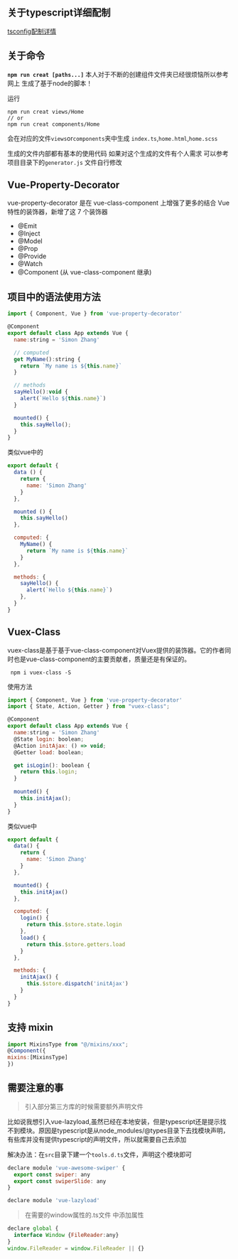 ## 关于typescript详细配制
[tsconfig配制详情](https://zhongsp.gitbooks.io/typescript-handbook/content/doc/handbook/Compiler%20Options.html)

## 关于命令
**`npm run creat [paths...]`**
本人对于不断的创建组件文件夹已经很烦恼所以参考网上 生成了基于node的脚本！

运行
```shell
npm run creat views/Home 
// or
npm run creat components/Home 
```
会在对应的文件`views`or`components`夹中生成 `index.ts`,`home.html`,`home.scss`

生成的文件内部都有基本的使用代码  如果对这个生成的文件有个人需求 可以参考 项目目录下的`generator.js` 文件自行修改


## Vue-Property-Decorator
vue-property-decorator 是在 vue-class-component 上增强了更多的结合 Vue 特性的装饰器，新增了这 7 个装饰器

- @Emit 
- @Inject
- @Model
- @Prop
- @Provide
- @Watch
- @Component (从 vue-class-component 继承)

## 项目中的语法使用方法

```js
import { Component, Vue } from 'vue-property-decorator'

@Component
export default class App extends Vue {
  name:string = 'Simon Zhang'

  // computed
  get MyName():string {
    return `My name is ${this.name}`
  }

  // methods
  sayHello():void {
    alert(`Hello ${this.name}`)
  }

  mounted() {
    this.sayHello();
  }
}

```
类似vue中的
```js
export default {
  data () {
    return {
      name: 'Simon Zhang'
    }
  },

  mounted () {
    this.sayHello()
  },

  computed: {
    MyName() {
      return `My name is ${this.name}`
    }
  },

  methods: {
    sayHello() {
      alert(`Hello ${this.name}`)
    },
  }
}

```

## Vuex-Class

vuex-class是基于基于vue-class-component对Vuex提供的装饰器。它的作者同时也是vue-class-component的主要贡献者，质量还是有保证的。

```
 npm i vuex-class -S
```
使用方法
```js
import { Component, Vue } from 'vue-property-decorator'
import { State, Action, Getter } from "vuex-class";

@Component
export default class App extends Vue {
  name:string = 'Simon Zhang'
  @State login: boolean;
  @Action initAjax: () => void;
  @Getter load: boolean;

  get isLogin(): boolean {
    return this.login;
  }
  
  mounted() {
    this.initAjax();
  }
}
```
类似vue中

```js
export default {
  data() {
    return {
      name: 'Simon Zhang'
    }
  },

  mounted() {
    this.initAjax()
  },

  computed: {
    login() {
      return this.$store.state.login
    },
    load() {
      return this.$store.getters.load
    }
  },

  methods: {
    initAjax() {
      this.$store.dispatch('initAjax')
    }
  }
}

```

## 支持 mixin

```js
import MixinsType from "@/mixins/xxx";
@Component({
mixins:[MixinsType]
})

```

## 需要注意的事
> 引入部分第三方库的时候需要额外声明文件

比如说我想引入vue-lazyload,虽然已经在本地安装，但是typescript还是提示找不到模块。原因是typescript是从node_modules/@types目录下去找模块声明，有些库并没有提供typescript的声明文件，所以就需要自己去添加

解决办法：在`src`目录下建一个`tools.d.ts`文件，声明这个模块即可
```js
declare module 'vue-awesome-swiper' {
  export const swiper: any
  export const swiperSlide: any
}

declare module 'vue-lazyload'

```
> 在需要的window属性的.ts文件 中添加属性
```js
declare global {
  interface Window {FileReader:any}
}
window.FileReader = window.FileReader || {}

```
